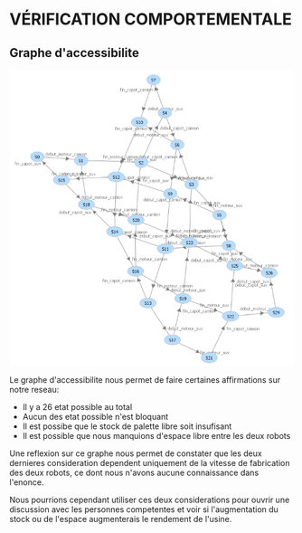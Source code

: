 # VÉRIFICATION COMPORTEMENTALE

## Graphe d'accessibilite

![graph](static/graph.PNG)

Le graphe d'accessibilite nous permet de faire certaines affirmations sur notre reseau:

 - Il y a 26 etat possible au total
 - Aucun des etat possible n'est bloquant
 - Il est possibe que le stock de palette libre soit insufisant
 - Il est possible que nous manquions d'espace libre entre les deux robots

Une reflexion sur ce graphe nous permet de 
constater que les deux dernieres consideration 
dependent uniquement de la vitesse de 
fabrication des deux robots, ce dont nous 
n'avons aucune connaissance dans l'enonce.

Nous pourrions cependant utiliser ces deux 
considerations pour ouvrir une discussion avec 
les personnes competentes et voir si l'augmentation 
du stock ou de l'espace augmenterais le rendement 
de l'usine.